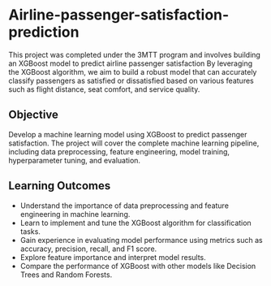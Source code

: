 # Airline-passenger-satisfaction-prediction
This project was completed under the 3MTT program and involves building an XGBoost model to predict airline passenger satisfaction
By leveraging the XGBoost algorithm, we aim to build a robust model that can accurately classify passengers as satisfied or dissatisfied based on various features such as flight distance, seat comfort, and service quality.

## Objective
Develop a machine learning model using XGBoost to predict passenger satisfaction. The project will cover the complete machine learning pipeline, including data preprocessing, feature engineering, model training, hyperparameter tuning, and evaluation.

## Learning Outcomes
- Understand the importance of data preprocessing and feature engineering in machine learning.
- Learn to implement and tune the XGBoost algorithm for classification tasks.
- Gain experience in evaluating model performance using metrics such as accuracy, precision, recall, and F1 score.
- Explore feature importance and interpret model results.
- Compare the performance of XGBoost with other models like Decision Trees and Random Forests.
